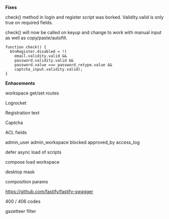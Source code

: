 **Fixes**

check() method in login and register script was borked. Validity.valid is only true on required fields.

check() will now be called on keyup and change to work with manual input as well as copy/paste/autofill.

```
function check() {
  btnRegister.disabled = !(
    email.validity.valid &&
    password.validity.valid &&
    password.value === password_retype.value &&
    captcha_input.validity.valid);
}
```

**Enhacements**

workspace get/set routes

Logrocket

Registration text

Captcha

ACL fields

admin_user
admin_workspace
blocked
approved_by
access_log

defer async load of scripts

compose load workspace

desktop mask

composition params

https://github.com/fastify/fastify-swagger

400 / 406 codes

gazetteer filter